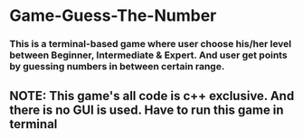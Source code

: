 # Game-Guess-The-Number
<h3>This is a terminal-based game where user choose his/her level between Beginner, Intermediate &amp; Expert. And user get points by guessing numbers in between certain range.</h3>
<h2>NOTE: This game's all code is c++ exclusive. And there is no GUI is used. Have to run this game in terminal</h2>
